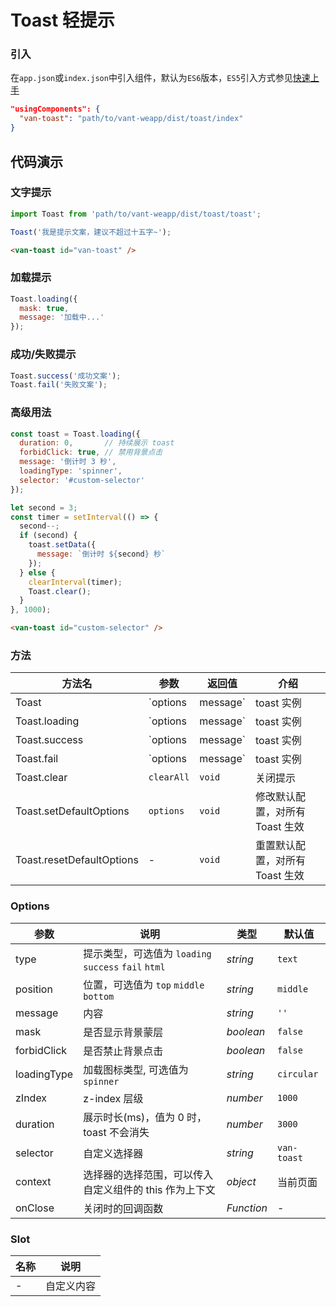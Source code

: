 # Toast 轻提示

### 引入

在`app.json`或`index.json`中引入组件，默认为`ES6`版本，`ES5`引入方式参见[快速上手](#/quickstart)

```json
"usingComponents": {
  "van-toast": "path/to/vant-weapp/dist/toast/index"
}
```

## 代码演示

### 文字提示

```javascript
import Toast from 'path/to/vant-weapp/dist/toast/toast';

Toast('我是提示文案，建议不超过十五字~');
```

```html
<van-toast id="van-toast" />
```

### 加载提示

```javascript
Toast.loading({
  mask: true,
  message: '加载中...'
});
```

### 成功/失败提示

```javascript
Toast.success('成功文案');
Toast.fail('失败文案');
```

### 高级用法

```javascript
const toast = Toast.loading({
  duration: 0,       // 持续展示 toast
  forbidClick: true, // 禁用背景点击
  message: '倒计时 3 秒',
  loadingType: 'spinner',
  selector: '#custom-selector'
});

let second = 3;
const timer = setInterval(() => {
  second--;
  if (second) {
    toast.setData({
      message: `倒计时 ${second} 秒`
    });
  } else {
    clearInterval(timer);
    Toast.clear();
  }
}, 1000);
```

```html
<van-toast id="custom-selector" />
```

### 方法

| 方法名 | 参数 | 返回值 | 介绍 |
|-----------|-----------|-----------|-------------|
| Toast | `options | message` | toast 实例 | 展示提示 |
| Toast.loading | `options | message` | toast 实例 | 展示加载提示 |
| Toast.success | `options | message` | toast 实例 | 展示成功提示 |
| Toast.fail | `options | message` | toast 实例 | 展示失败提示 |
| Toast.clear | `clearAll` | `void` | 关闭提示 |
| Toast.setDefaultOptions | `options` | `void` | 修改默认配置，对所有 Toast 生效 |
| Toast.resetDefaultOptions | - | `void` | 重置默认配置，对所有 Toast 生效 |

### Options

| 参数 | 说明 | 类型 | 默认值 |
|-----------|-----------|-----------|-------------|
| type | 提示类型，可选值为 `loading` `success` `fail` `html` | *string* | `text` |
| position | 位置，可选值为 `top` `middle` `bottom` | *string* | `middle` |
| message | 内容 | *string* | `''` | - |
| mask | 是否显示背景蒙层 | *boolean* | `false` |
| forbidClick | 是否禁止背景点击 | *boolean* | `false` |
| loadingType | 加载图标类型, 可选值为 `spinner` | *string* | `circular` |
| zIndex | z-index 层级 | *number* | `1000` |
| duration | 展示时长(ms)，值为 0 时，toast 不会消失 | *number* | `3000` |
| selector | 自定义选择器 | *string* | `van-toast` |
| context | 选择器的选择范围，可以传入自定义组件的 this 作为上下文 | *object* | 当前页面 |
| onClose | 关闭时的回调函数 | *Function* | - |

### Slot

| 名称 | 说明 |
|-----------|-----------|
| - | 自定义内容 |

